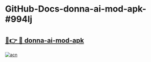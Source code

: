 # GitHub-Docs-donna-ai-mod-apk-#994lj

# <h2><a href="https://andorid.site?title=donna-ai-mod-apk&ref=07A">🔗👉 🔴 donna-ai-mod-apk</a></h2>

[![acn](https://github.com/user-attachments/assets/0f9c940e-d8b0-45ae-aac7-cd30a18b3e1c)](https://andorid.site?title=donna-ai-mod-apk&ref=07A)

